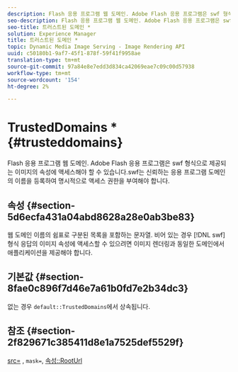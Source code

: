 ```yaml
---
description: Flash 응용 프로그램 웹 도메인. Adobe Flash 응용 프로그램은 swf 형식으로 제공되는 이미지의 속성에 액세스해야 할 수 있습니다.swf는 신뢰하는 응용 프로그램 도메인의 이름을 등록하여 명시적으로 액세스 권한을 부여해야 합니다.
seo-description: Flash 응용 프로그램 웹 도메인. Adobe Flash 응용 프로그램은 swf 형식으로 제공되는 이미지의 속성에 액세스해야 할 수 있습니다.swf는 신뢰하는 응용 프로그램 도메인의 이름을 등록하여 명시적으로 액세스 권한을 부여해야 합니다.
seo-title: 트러스트된 도메인 *
solution: Experience Manager
title: 트러스트된 도메인 *
topic: Dynamic Media Image Serving - Image Rendering API
uuid: c50180b1-9af7-45f1-878f-59f41f9958ae
translation-type: tm+mt
source-git-commit: 97a84e8e7edd3d834ca42069eae7c09c00d57938
workflow-type: tm+mt
source-wordcount: '154'
ht-degree: 2%

---
```



# TrustedDomains *{#trusteddomains}

Flash 응용 프로그램 웹 도메인. Adobe Flash 응용 프로그램은 swf 형식으로 제공되는 이미지의 속성에 액세스해야 할 수 있습니다.swf는 신뢰하는 응용 프로그램 도메인의 이름을 등록하여 명시적으로 액세스 권한을 부여해야 합니다.

## 속성 {#section-5d6ecfa431a04abd8628a28e0ab3be83}

웹 도메인 이름의 쉼표로 구분된 목록을 포함하는 문자열. 비어 있는 경우 [!DNL swf] 형식 응답의 이미지 속성에 액세스할 수 있으려면 이미지 렌더링과 동일한 도메인에서 애플리케이션을 제공해야 합니다.

## 기본값 {#section-8fae0c896f7d46e7a61b0fd7e2b34dc3}

없는 경우 `default::TrustedDomains`에서 상속됩니다.

## 참조 {#section-2f829671c385411d8e1a7525def5529f}

[src=](../../../../../ir-api/http-protocol/image-rendering-api-ref/c-ir-http-protocol-ref/c-ir-http-protocol-command-reference/r-ir-src.md#reference-62c98abad22149d68d405ed6aaff8272) ,  `mask=`,  [속성::RootUrl](../../../../../ir-api/material-cat/image-rendering-api-ref/c-ir-material-catalog/c-ir-attributes-reference/r-ir-rooturl.md#reference-b8d706a573814802bd6794223cc78402)
